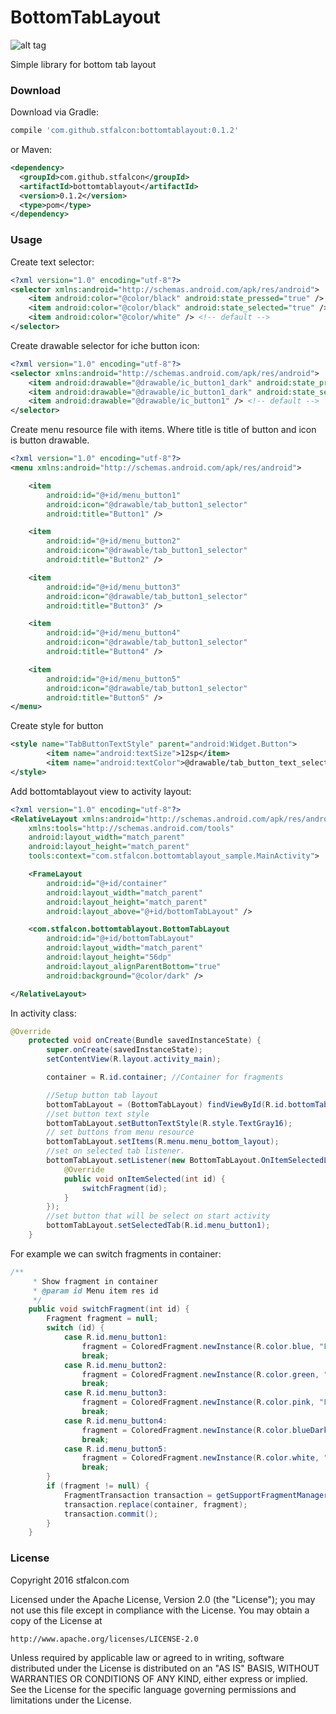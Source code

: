 # BottomTabLayout

![alt tag](http://i.imgur.com/PJ58P2z.gif)

Simple library for bottom tab layout

### Download

Download via Gradle:

```gradle
compile 'com.github.stfalcon:bottomtablayout:0.1.2'
```
or Maven:
```xml
<dependency>
  <groupId>com.github.stfalcon</groupId>
  <artifactId>bottomtablayout</artifactId>
  <version>0.1.2</version>
  <type>pom</type>
</dependency>
```

### Usage

Create text selector:
```xml
<?xml version="1.0" encoding="utf-8"?>
<selector xmlns:android="http://schemas.android.com/apk/res/android">
    <item android:color="@color/black" android:state_pressed="true" /> <!-- pressed -->
    <item android:color="@color/black" android:state_selected="true" /> <!-- selected -->
    <item android:color="@color/white" /> <!-- default -->
</selector>
```

Create drawable selector for iche button icon:
```xml
<?xml version="1.0" encoding="utf-8"?>
<selector xmlns:android="http://schemas.android.com/apk/res/android">
    <item android:drawable="@drawable/ic_button1_dark" android:state_pressed="true" /> <!-- pressed -->
    <item android:drawable="@drawable/ic_button1_dark" android:state_selected="true" /> <!-- selected -->
    <item android:drawable="@drawable/ic_button1" /> <!-- default -->
</selector>
```

Create menu resource file with items. Where title is title of button and icon is button drawable.
```xml
<?xml version="1.0" encoding="utf-8"?>
<menu xmlns:android="http://schemas.android.com/apk/res/android">

    <item
        android:id="@+id/menu_button1"
        android:icon="@drawable/tab_button1_selector"
        android:title="Button1" />

    <item
        android:id="@+id/menu_button2"
        android:icon="@drawable/tab_button1_selector"
        android:title="Button2" />

    <item
        android:id="@+id/menu_button3"
        android:icon="@drawable/tab_button1_selector"
        android:title="Button3" />

    <item
        android:id="@+id/menu_button4"
        android:icon="@drawable/tab_button1_selector"
        android:title="Button4" />

    <item
        android:id="@+id/menu_button5"
        android:icon="@drawable/tab_button1_selector"
        android:title="Button5" />
</menu>
```

Create style for button
```xml
<style name="TabButtonTextStyle" parent="android:Widget.Button">
        <item name="android:textSize">12sp</item>
        <item name="android:textColor">@drawable/tab_button_text_selector</item>
</style>
```

Add bottomtablayout view to activity layout:
```xml
<?xml version="1.0" encoding="utf-8"?>
<RelativeLayout xmlns:android="http://schemas.android.com/apk/res/android"
    xmlns:tools="http://schemas.android.com/tools"
    android:layout_width="match_parent"
    android:layout_height="match_parent"
    tools:context="com.stfalcon.bottomtablayout_sample.MainActivity">

    <FrameLayout
        android:id="@+id/container"
        android:layout_width="match_parent"
        android:layout_height="match_parent"
        android:layout_above="@+id/bottomTabLayout" />

    <com.stfalcon.bottomtablayout.BottomTabLayout
        android:id="@+id/bottomTabLayout"
        android:layout_width="match_parent"
        android:layout_height="56dp"
        android:layout_alignParentBottom="true"
        android:background="@color/dark" />

</RelativeLayout>
```

In activity class:
```java
@Override
    protected void onCreate(Bundle savedInstanceState) {
        super.onCreate(savedInstanceState);
        setContentView(R.layout.activity_main);

        container = R.id.container; //Container for fragments

        //Setup button tab layout
        bottomTabLayout = (BottomTabLayout) findViewById(R.id.bottomTabLayout);
        //set button text style
        bottomTabLayout.setButtonTextStyle(R.style.TextGray16);
        // set buttons from menu resource
        bottomTabLayout.setItems(R.menu.menu_bottom_layout);
        //set on selected tab listener.
        bottomTabLayout.setListener(new BottomTabLayout.OnItemSelectedListener() {
            @Override
            public void onItemSelected(int id) {
                switchFragment(id);
            }
        });
        //set button that will be select on start activity
        bottomTabLayout.setSelectedTab(R.id.menu_button1);
    }
```
For example we can switch fragments in container:

```java
/**
     * Show fragment in container
     * @param id Menu item res id
     */
    public void switchFragment(int id) {
        Fragment fragment = null;
        switch (id) {
            case R.id.menu_button1:
                fragment = ColoredFragment.newInstance(R.color.blue, "Fragment 1");
                break;
            case R.id.menu_button2:
                fragment = ColoredFragment.newInstance(R.color.green, "Fragment 2");
                break;
            case R.id.menu_button3:
                fragment = ColoredFragment.newInstance(R.color.pink, "Fragment 3");
                break;
            case R.id.menu_button4:
                fragment = ColoredFragment.newInstance(R.color.blueDark, "Fragment 4");
                break;
            case R.id.menu_button5:
                fragment = ColoredFragment.newInstance(R.color.white, "Fragment 5");
                break;
        }
        if (fragment != null) {
            FragmentTransaction transaction = getSupportFragmentManager().beginTransaction();
            transaction.replace(container, fragment);
            transaction.commit();
        }
    }
```

### License 

Copyright 2016 stfalcon.com

Licensed under the Apache License, Version 2.0 (the "License");
you may not use this file except in compliance with the License.
You may obtain a copy of the License at

    http://www.apache.org/licenses/LICENSE-2.0

Unless required by applicable law or agreed to in writing, software
distributed under the License is distributed on an "AS IS" BASIS,
WITHOUT WARRANTIES OR CONDITIONS OF ANY KIND, either express or implied.
See the License for the specific language governing permissions and
limitations under the License.
